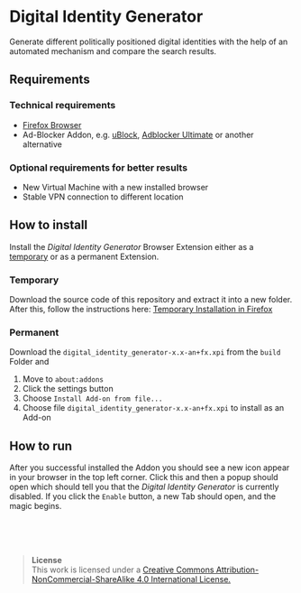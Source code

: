 # Digital Identity Generator
Generate different politically positioned digital identities with the help of an automated mechanism and compare the 
search results.

## Requirements
### Technical requirements
- <a href="https://www.mozilla.org/de/firefox/">Firefox Browser</a>
- Ad-Blocker Addon, e.g. <a href="https://addons.mozilla.org/de/firefox/addon/ublock-origin/">uBlock</a>, 
<a href="https://addons.mozilla.org/de/firefox/addon/adblocker-ultimate/">Adblocker Ultimate</a> or another alternative

### Optional requirements for better results
- New Virtual Machine with a new installed browser
- Stable VPN connection to different location

## How to install
Install the _Digital Identity Generator_ Browser Extension either as a 
<a href="https://extensionworkshop.com/documentation/develop/temporary-installation-in-firefox/">temporary</a>
or as a permanent Extension. 

### Temporary
Download the source code of this repository and extract it into a new folder. After this, follow the instructions here: 
<a href="https://extensionworkshop.com/documentation/develop/temporary-installation-in-firefox/">Temporary Installation 
in Firefox</a>

### Permanent
Download the `digital_identity_generator-x.x-an+fx.xpi` from the `build` Folder and
1. Move to `about:addons`
2. Click the settings button
3. Choose `Install Add-on from file...`
4. Choose file `digital_identity_generator-x.x-an+fx.xpi` to install as an Add-on

## How to run
After you successful installed the Addon you should see a new icon appear in your browser in the top left corner. Click
this and then a popup should open which should tell you that the _Digital Identity Generator_ is currently disabled. 
If you click the `Enable` button, a new Tab should open, and the magic begins.


<br><br><br>
> **License** \
This work is licensed under a <a href="https://creativecommons.org/licenses/by-nc-sa/4.0/">Creative Commons Attribution-NonCommercial-ShareAlike 4.0 International License.</a>
